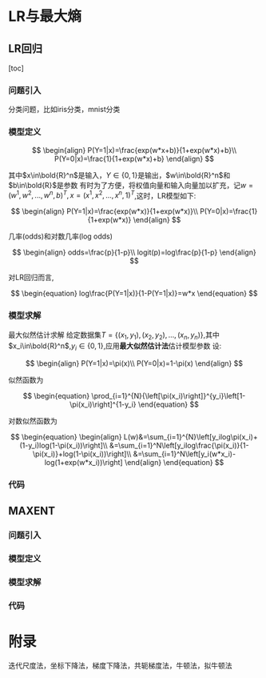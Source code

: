 # LR与最大熵


## LR回归
[toc]

### 问题引入
分类问题，比如iris分类，mnist分类

### 模型定义
$$
\begin{align}
P(Y=1|x)=\frac{exp(w*x+b)}{1+exp(w*x)+b}\\
P(Y=0|x)=\frac{1}{1+exp(w*x)+b}
\end{align}
$$

其中$x\in\bold{R}^n$是输入，$Y\in\{0,1\}$是输出，$w\in\bold{R}^n$和$b\in\bold{R}$是参数
有时为了方便，将权值向量和输入向量加以扩充，记$w=(w^1,w^2,...,w^n,b)^T,x=(x^1,x^2,...,x^n,1)^T$,这时，LR模型如下:

$$
\begin{align}
P(Y=1|x)=\frac{exp(w*x)}{1+exp(w*x)}\\
P(Y=0|x)=\frac{1}{1+exp(w*x)}
\end{align}
$$

几率(odds)和对数几率(log odds)

$$
\begin{align}
odds=\frac{p}{1-p}\\
logit(p)=log\frac{p}{1-p}
\end{align}
$$

对LR回归而言,

$$
\begin{equation}
log\frac{P(Y=1|x)}{1-P(Y=1|x)}=w*x
\end{equation}
$$

### 模型求解
最大似然估计求解
给定数据集$T=\{(x_1,y_1),(x_2,y_2),...,(x_n,y_n)\}$,其中$x_i\in\bold{R}^n$,$y_i\in\{0,1\}$,应用**最大似然估计法**估计模型参数
设:

$$
\begin{align}
P(Y=1|x)=\pi(x)\\
P(Y=0|x)=1-\pi(x)
\end{align}
$$

似然函数为

$$
\begin{equation}
\prod_{i=1}^{N}{\left[\pi(x_i)\right]}^{y_i}\left[1-\pi(x_i)\right]^{1-y_i}
\end{equation}
$$

对数似然函数为

$$
\begin{equation}
\begin{align}
L(w)&=\sum_{i=1}^{N}\left[y_ilog\pi(x_i)+(1-y_i)log(1-\pi(x_i))\right]\\
&=\sum_{i=1}^N\left[y_ilog\frac{\pi(x_i)}{1-\pi(x_i)}+log(1-\pi(x_i))\right]\\
&=\sum_{i=1}^N\left[y_i(w*x_i)-log(1+exp(w*x_i))\right]
\end{align}
\end{equation}
$$

### 代码

## MAXENT
### 问题引入

### 模型定义

### 模型求解

### 代码

# 附录
迭代尺度法，坐标下降法，梯度下降法，共轭梯度法，牛顿法，拟牛顿法

<script type="text/javascript" src="http://cdn.mathjax.org/mathjax/latest/MathJax.js?config=TeX-AMS-MML_HTMLorMML"></script>
<script type="text/x-mathjax-config"> MathJax.Hub.Config({ tex2jax: {inlineMath: [['$', '$']]}, messageStyle: "none" });</script>
